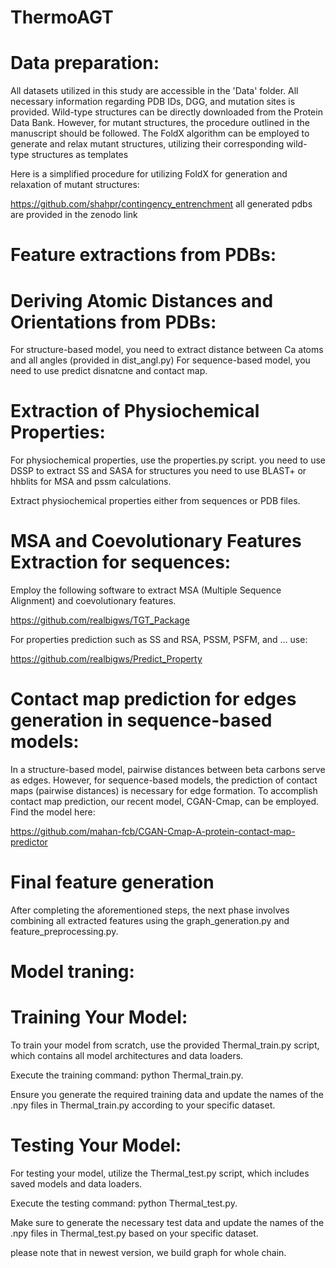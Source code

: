 # ThermoAGT
# Data preparation:

All datasets utilized in this study are accessible in the 'Data' folder. All necessary information regarding PDB IDs, DGG, and mutation sites is provided. Wild-type structures can be directly downloaded from the Protein Data Bank. However, for mutant structures, the procedure outlined in the manuscript should be followed. The FoldX algorithm can be employed to generate and relax mutant structures, utilizing their corresponding wild-type structures as templates

Here is a simplified procedure for utilizing FoldX for generation and relaxation of mutant structures:

https://github.com/shahpr/contingency_entrenchment
all generated pdbs are provided in the zenodo link
# Feature extractions from PDBs:

# Deriving Atomic Distances and Orientations from PDBs:

For structure-based model, you need to extract distance between Ca atoms and all angles (provided in dist_angl.py)
For sequence-based model, you need to use predict disnatcne and contact map. 

# Extraction of Physiochemical Properties:

For physiochemical properties, use the properties.py script.
you need to use DSSP to extract SS and SASA for structures
you need to use BLAST+ or hhblits for MSA and pssm calculations.

Extract physiochemical properties either from sequences or PDB files.

# MSA and Coevolutionary Features Extraction for sequences:

Employ the following software to extract MSA (Multiple Sequence Alignment) and coevolutionary features.

https://github.com/realbigws/TGT_Package

For properties prediction such as SS and RSA, PSSM, PSFM, and ... use:

https://github.com/realbigws/Predict_Property
# Contact map prediction for edges generation in sequence-based models:
In a structure-based model, pairwise distances between beta carbons serve as edges. However, for sequence-based models, the prediction of contact maps (pairwise distances) is necessary for edge formation. To accomplish contact map prediction, our recent model, CGAN-Cmap, can be employed. Find the model here:

https://github.com/mahan-fcb/CGAN-Cmap-A-protein-contact-map-predictor

# Final feature generation
After completing the aforementioned steps, the next phase involves combining all extracted features using the graph_generation.py and feature_preprocessing.py. 



# Model traning: 


# Training Your Model:

To train your model from scratch, use the provided Thermal_train.py script, which contains all model architectures and data loaders.

Execute the training command: python Thermal_train.py.

Ensure you generate the required training data and update the names of the .npy files in Thermal_train.py according to your specific dataset.

# Testing Your Model:

For testing your model, utilize the Thermal_test.py script, which includes saved models and data loaders.

Execute the testing command: python Thermal_test.py.

Make sure to generate the necessary test data and update the names of the .npy files in Thermal_test.py based on your specific dataset.

please note that in newest version, we build graph for whole chain. 

